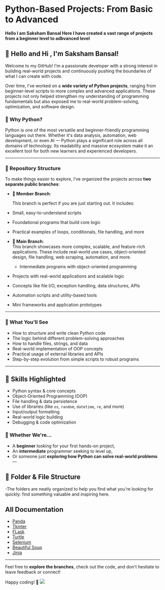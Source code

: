 
 # Python-Based Projects: From Basic to Advanced 

******Hello I am Saksham Bansal Here I have created a vast range of projects from a beginner level to adbvanced level******<br>
## 👋 Hello and Hi , I'm Saksham Bansal!

Welcome to my GitHub! I'm a passionate developer with a strong interest in building real-world projects and continuously pushing the boundaries of what I can create with code.

Over time, I’ve worked on a **wide variety of Python projects**, ranging from beginner-level scripts to more complex and advanced applications. These projects not only helped strengthen my understanding of programming fundamentals but also exposed me to real-world problem-solving, optimization, and software design.

### 🐍 Why Python?

Python is one of the most versatile and beginner-friendly programming languages out there. Whether it's data analysis, automation, web development, or even AI — Python plays a significant role across all domains of technology. Its readability and massive ecosystem make it an excellent tool for both new learners and experienced developers.

---

### 📁 Repository Structure

To make things easier to explore, I’ve organized the projects across **two separate public branches**:

- **🔰 Member Branch**:  

  This branch is perfect if you are just starting out. It includes:

- Small, easy-to-understand scripts
- Foundational programs that build core logic
- Practical examples of loops, conditionals, file handling, and more

- **🚀 Main Branch**:  
  This branch showcases more complex, scalable, and feature-rich applications. These include real-world use cases, object-oriented design, file handling, web scraping, automation, and more.
  - Intermediate programs with object-oriented programming
- Projects with real-world applications and scalable logic
- Concepts like file I/O, exception handling, data structures, APIs
- Automation scripts and utility-based tools
- Mini frameworks and application prototypes

---

### 📌 What You'll See

- How to structure and write clean Python code
- The logic behind different problem-solving approaches
- How to handle files, strings, and data
- Real-world implementation of OOP concepts
- Practical usage of external libraries and APIs
- Step-by-step evolution from simple scripts to robust programs

---
## 🧠 Skills Highlighted

- Python syntax & core concepts
- Object-Oriented Programming (OOP)
- File handling & data persistence
- Use of libraries (like `os`, `random`, `datetime`, `re`, and more)
- Input/output formatting
- Real-world logic building
- Debugging & code optimization

### 🌟 Whether We're...

- A **beginner** looking for your first hands-on project,
- An **intermediate** programmer seeking to level up,
- Or someone just **exploring how Python can solve real-world problems** —
## 📂 Folder & File Structure

-The folders are neatly organized to help you find what you're looking for quickly:
 find something valuable and inspiring here.

## All Documentation

 - <a href="https://pandas.pydata.org/docs/">Panda</a>
 - <a href="https://docs.python.org/3/library/tk.html">Tkinter</a>
 - <a href="https://flask.palletsprojects.com/en/stable/">FLask</a>
 - <a href="https://docs.python.org/3/library/turtle.html">Turtle</a>
 - <a href="https://www.selenium.dev/documentation/">Selenium</a>
 - <a href="https://www.crummy.com/software/BeautifulSoup/bs4/doc/">Beautiful Soup</a>
 - <a href="https://jinja.palletsprojects.com/en/stable/">Jinja</a>
---

Feel free to **explore the branches**, check out the code, and don't hesitate to leave feedback or connect!

Happy coding! 🚀
<img src="https://webandcrafts.com/_next/image?url=https%3A%2F%2Fadmin.wac.co%2Fuploads%2FFeatures_Of_Python_1_f4ccd6d9f7.jpg&w=4500&q=90"/>
